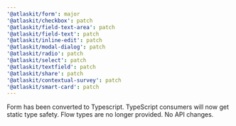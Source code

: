 ```yaml
---
'@atlaskit/form': major
'@atlaskit/checkbox': patch
'@atlaskit/field-text-area': patch
'@atlaskit/field-text': patch
'@atlaskit/inline-edit': patch
'@atlaskit/modal-dialog': patch
'@atlaskit/radio': patch
'@atlaskit/select': patch
'@atlaskit/textfield': patch
'@atlaskit/share': patch
'@atlaskit/contextual-survey': patch
'@atlaskit/smart-card': patch
---
```


Form has been converted to Typescript. TypeScript consumers will now get static type safety. Flow types are no longer provided. No API changes.

